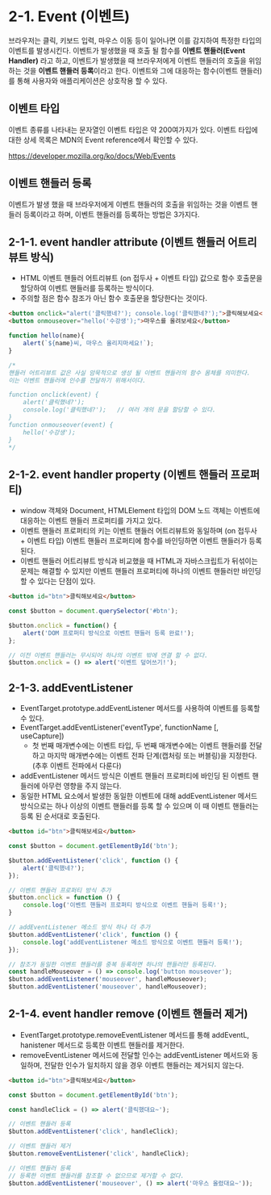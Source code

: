 # 2-1. Event (이벤트)
브라우저는 클릭, 키보드 입력, 마우스 이동 등이 일어나면 이를 감지하여 특정한 타입의 이벤트를 발생시킨다. 이벤트가 발생했을 때 호출 될 함수를 **이벤트 핸들러(Event Handler)** 라고 하고, 이벤트가 발생했을 때 브라우저에게 이벤트 핸들러의 호출을 위임하는 것을 **이벤트 핸들러 등록**이라고 한다. 이벤트와 그에 대응하는 함수(이벤트 핸들러)를 통해 사용자와 애플리케이션은 상호작용 할 수 있다.

## 이벤트 타입 
이벤트 종류를 나타내는 문자열인 이벤트 타입은 약 200여가지가 있다. 이벤트 타입에 대한 상세 목록은 MDN의 Event reference에서 확인할 수 있다.

https://developer.mozilla.org/ko/docs/Web/Events

## 이벤트 핸들러 등록
이벤트가 발생 했을 때 브라우저에게 이벤트 핸들러의 호출을 위임하는 것을 이벤트 핸들러 등록이라고 하며, 이벤트 핸들러를 등록하는 방법은 3가지다. 

## 2-1-1. event handler attribute (이벤트 핸들러 어트리뷰트 방식)
- HTML 이벤트 핸들러 어트리뷰트 (on 접두사 + 이벤트 타입) 값으로 함수 호출문을 할당하여 이벤트 핸들러를 등록하는 방식이다.
- 주의할 점은 함수 참조가 아닌 함수 호출문을 할당한다는 것이다.

```html
<button onclick="alert('클릭했네?'); console.log('클릭했네?');">클릭해보세요</button>
<button onmouseover="hello('수강생');">마우스를 올려보세요</button>
```
```js
function hello(name){
    alert(`${name}씨, 마우스 올리지마세요!`);
}

/*
핸들러 어트리뷰트 값은 사실 암묵적으로 생성 될 이벤트 핸들러의 함수 몸체를 의미한다. 
이는 이벤트 핸들러에 인수를 전달하기 위해서이다. 

function onclick(event) {
    alert('클릭했네?');
    console.log('클릭했네?');   // 여러 개의 문을 할당할 수 있다.
}
function onmouseover(event) {
    hello('수강생');
}
*/
```

## 2-1-2. event handler property (이벤트 핸들러 프로퍼티)
- window 객체와 Document, HTMLElement 타입의 DOM 노드 객체는 이벤트에 대응하는 이벤트 핸들러 프로퍼티를 가지고 있다. 
- 이벤트 핸들러 프로퍼티의 키는 이벤트 핸들러 어트리뷰트와 동일하며 (on 접두사 + 이벤트 타입) 이벤트 핸들러 프로퍼티에 함수를 바인딩하면 이벤트 핸들러가 등록된다. 
- 이벤트 핸들러 어트리뷰트 방식과 비교했을 때 HTML과 자바스크립트가 뒤섞이는 문제는 해결할 수 있지만 이벤트 핸들러 프로퍼티에 하나의 이벤트 핸들러만 바인딩 할 수 있다는 단점이 있다.

```html
<button id="btn">클릭해보세요</button>
```
```js
const $button = document.querySelector('#btn');

$button.onclick = function() {
    alert('DOM 프로퍼티 방식으로 이벤트 핸들러 등록 완료!');
};

// 이전 이벤트 핸들러는 무시되어 하나의 이벤트 밖에 연결 할 수 없다.
$button.onclick = () => alert('이벤트 덮어쓰기!');
```

## 2-1-3. addEventListener
- EventTarget.prototype.addEventListener 메서드를 사용하여 이벤트를 등록할 수 있다. 
- EventTarget.addEventListener('eventType', functionName [, useCapture]) 
  - 첫 번째 매개변수에는 이벤트 타입, 두 번째 매개변수에는 이벤트 핸들러를 전달하고 마지막 매개변수에는 이벤트 전파 단계(캡처링 또는 버블링)을 지정한다. (추후 이벤트 전파에서 다룬다) 
- addEventListener 메서드 방식은 이벤트 핸들러 프로퍼티에 바인딩 된 이벤트 핸들러에 아무런 영향을 주지 않는다. 
- 동일한 HTML 요소에서 발생한 동일한 이벤트에 대해 addEventListener 메서드 방식으로는 하나 이상의 이벤트 핸들러를 등록 할 수 있으며 이 때 이벤트 핸들러는 등록 된 순서대로 호출된다. 

```html
<button id="btn">클릭해보세요</button>
```
```js
const $button = document.getElementById('btn');

$button.addEventListener('click', function () {
    alert('클릭했네?');
});

// 이벤트 핸들러 프로퍼티 방식 추가
$button.onclick = function () {
    console.log('이벤트 핸들러 프로퍼티 방식으로 이벤트 핸들러 등록!');
}

// addEventListener 메소드 방식 하나 더 추가
$button.addEventListener('click', function () {
    console.log('addEventListener 메소드 방식으로 이벤트 핸들러 등록!');
});

// 참조가 동일한 이벤트 핸들러를 중복 등록하면 하나의 핸들러만 등록된다. 
const handleMouseover = () => console.log('button mouseover');
$button.addEventListener('mouseover', handleMouseover);
$button.addEventListener('mouseover', handleMouseover);
```

## 2-1-4. event handler remove (이벤트 핸들러 제거)
- EventTarget.prototype.removeEventListener 메서드를 통해 addEventL, hanistener 메서드로 등록한 이벤트 핸들러를 제거한다. 
- removeEventListener 메서드에 전달할 인수는 addEventListener 메서드와 동일하며, 전달한 인수가 일치하지 않을 경우 이벤트 핸들러는 제거되지 않는다. 

```html
<button id="btn">클릭해보세요</button>
```
```js
const $button = document.getElementById('btn');

const handleClick = () => alert('클릭했대요~');

// 이벤트 핸들러 등록
$button.addEventListener('click', handleClick);

// 이벤트 핸들러 제거
$button.removeEventListener('click', handleClick);

// 이벤트 핸들러 등록 
// 등록한 이벤트 핸들러를 참조할 수 없으므로 제거할 수 없다. 
$button.addEventListener('mouseover', () => alert('마우스 올렸대요~'));
```